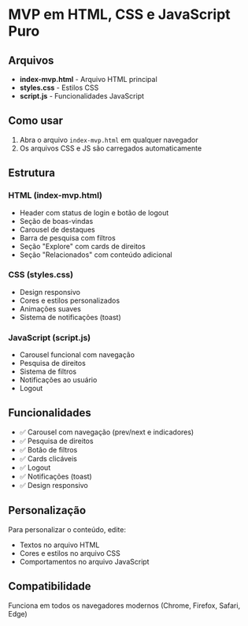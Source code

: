 # MVP em HTML, CSS e JavaScript Puro

## Arquivos

- **index-mvp.html** - Arquivo HTML principal
- **styles.css** - Estilos CSS
- **script.js** - Funcionalidades JavaScript

## Como usar

1. Abra o arquivo `index-mvp.html` em qualquer navegador
2. Os arquivos CSS e JS são carregados automaticamente

## Estrutura

### HTML (index-mvp.html)
- Header com status de login e botão de logout
- Seção de boas-vindas
- Carousel de destaques
- Barra de pesquisa com filtros
- Seção "Explore" com cards de direitos
- Seção "Relacionados" com conteúdo adicional

### CSS (styles.css)
- Design responsivo
- Cores e estilos personalizados
- Animações suaves
- Sistema de notificações (toast)

### JavaScript (script.js)
- Carousel funcional com navegação
- Pesquisa de direitos
- Sistema de filtros
- Notificações ao usuário
- Logout

## Funcionalidades

- ✅ Carousel com navegação (prev/next e indicadores)
- ✅ Pesquisa de direitos
- ✅ Botão de filtros
- ✅ Cards clicáveis
- ✅ Logout
- ✅ Notificações (toast)
- ✅ Design responsivo

## Personalização

Para personalizar o conteúdo, edite:
- Textos no arquivo HTML
- Cores e estilos no arquivo CSS
- Comportamentos no arquivo JavaScript

## Compatibilidade

Funciona em todos os navegadores modernos (Chrome, Firefox, Safari, Edge)
